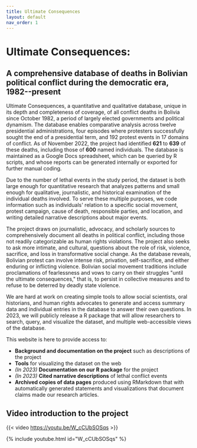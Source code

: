 ```yaml
---
title: Ultimate Consequences
layout: default
nav_order: 1
---
```


# Ultimate Consequences:

## A comprehensive database of deaths in Bolivian political conflict during the democratic era, 1982--present

Ultimate Consequences, a quantitative and qualitative database, unique in its depth and completeness of coverage, of all conflict deaths in Bolivia since October 1982, a period of largely elected governments and political dynamism. The database enables comparative analysis across twelve presidential administrations, four episodes where protesters successfully sought the end of a presidential term, and 192 protest events in 17 domains of conflict. As of November 2022, the project had identified **621** to **639** of these deaths, including those of **600** named individuals. The database is maintained as a Google Docs spreadsheet, which can be queried by R scripts, and whose reports can be generated internally or exported for further manual coding.

Due to the number of lethal events in the study period, the dataset is both large enough for quantitative research that analyzes patterns and small enough for qualitative, journalistic, and historical examination of the individual deaths involved. To serve these multiple purposes, we code information such as individuals' relation to a specific social movement, protest campaign, cause of death, responsible parties, and location, and writing detailed narrative descriptions about major events.

The project draws on journalistic, advocacy, and scholarly sources to comprehensively document all deaths in political conflict, including those not readily categorizable as human rights violations. The project also seeks to ask more intimate, and cultural, questions about the role of risk, violence, sacrifice, and loss in transformative social change. As the database reveals, Bolivian protest can involve intense risk, privation, self-sacrifice, and either enduring or inflicting violence. Bolivian social movement traditions include proclamations of fearlessness and vows to carry on their struggles "until the ultimate consequences," that is, to persist in collective measures and to refuse to be deterred by deadly state violence.

We are hard at work on creating simple tools to allow social scientists, oral historians, and human rights advocates to generate and access summary data and individual entries in the database to answer their own questions. In 2023, we will publicly release a R package that will allow researchers to search, query, and visualize the dataset, and multiple web-accessible views of the database.

This website is here to provide access to:

-   **Background and documentation on the project** such as descriptions of the project
-   **Tools** for visualizing the dataset on the web
-   *(In 2023)* **Documentation on our R package** for the project
-   *(In 2023)* **Cited narrative descriptions** of lethal conflict events
-   **Archived copies of data pages** produced using RMarkdown that with automatically generated statements and visualizations that document claims made our research articles.

## Video introduction to the project

{{< video https://youtu.be/W_cCUbSOSqs >}}

{% include youtube.html id="W_cCUbSOSqs" %}
